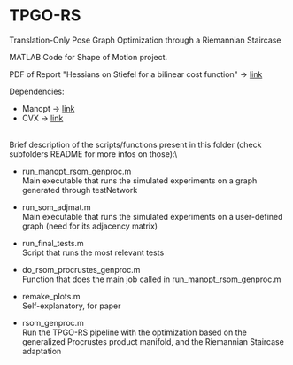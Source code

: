 # TPGO-RS
Translation-Only Pose Graph Optimization through a Riemannian Staircase

MATLAB Code for Shape of Motion project.

PDF of Report "Hessians on Stiefel for a bilinear cost function" -> [link](https://drive.google.com/file/d/1jg5BSRPsQMLih3ln2P9feqrpJWpfVzHv/view?usp=share_link)

Dependencies:
- Manopt -> [link](https://www.manopt.org/)
- CVX -> [link](http://cvxr.com/)

\
Brief description of the scripts/functions present in this folder (check subfolders README for more infos on those):\

- run\_manopt\_rsom\_genproc.m\
Main executable that runs the simulated experiments on a graph generated through testNetwork

- run\_som\_adjmat.m\
Main executable that runs the simulated experiments on a user-defined graph (need for its adjacency matrix)

- run\_final\_tests.m\
Script that runs the most relevant tests

- do\_rsom\_procrustes\_genproc.m\
Function that does the main job called in run\_manopt\_rsom\_genproc.m

- remake\_plots.m\
Self-explanatory, for paper

- rsom\_genproc.m\
Run the TPGO-RS pipeline with the optimization based on the generalized
Procrustes product manifold, and the Riemannian Staircase adaptation

